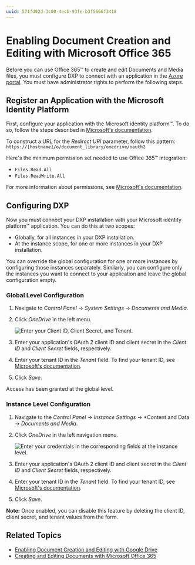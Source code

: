 ```yaml
---
uuid: 571fd02d-3c00-4ecb-93fe-b3f5666f3418
---
```

# Enabling Document Creation and Editing with Microsoft Office 365

Before you can use Office 365&trade; to create and edit Documents and Media files, you must configure DXP to connect with an application in the [Azure portal](https://portal.azure.com). You must have administrator rights to perform the following steps.

## Register an Application with the Microsoft Identity Platform

First, configure your application with the Microsoft identity platform&trade;. To do so, follow the steps described in [Microsoft's documentation](https://docs.microsoft.com/en-gb/graph/auth-register-app-v2).

To construct a URL for the *Redirect URI* parameter, follow this pattern: `https://[hostname]/o/document_library/onedrive/oauth2`

Here's the minimum permission set needed to use Office 365&trade; integration:

* `Files.Read.All`
* `Files.ReadWrite.All`

For more information about permissions, see [Microsoft's documentation](https://docs.microsoft.com/graph/permissions-reference).

## Configuring DXP

Now you must connect your DXP installation with your Microsoft identity platform&trade; application. You can do this at two scopes:

* Globally, for all instances in your DXP installation.
* At the instance scope, for one or more instances in your DXP installation.

You can override the global configuration for one or more instances by configuring those instances separately. Similarly, you can configure only the instances you want to connect to your application and leave the global configuration empty.

### Global Level Configuration

1. Navigate to *Control Panel* &rarr; *System Settings* &rarr; *Documents and Media*.

1. Click *OneDrive* in the left menu.

    ![Enter your Client ID, Client Secret, and Tenant.](./enabling-document-creation-and-editing-with-microsoft-office-365/images/01.png)

1. Enter your application's OAuth 2 client ID and client secret in the *Client ID* and *Client Secret* fields, respectively.
1. Enter your tenant ID in the *Tenant* field. To find your tenant ID, see [Microsoft's documentation](https://docs.microsoft.com/onedrive/find-your-office-365-tenant-id).
1. Click *Save*.

Access has been granted at the global level.

### Instance Level Configuration

1. Navigate to the *Control Panel* &rarr; *Instance Settings* &rarr; *Content and Data &rarr; *Documents and Media*.

1. Click *OneDrive* in the left navigation menu.

    ![Enter your credentials in the corresponding fields at the instance level.](./enabling-document-creation-and-editing-with-microsoft-office-365/images/02.png)

1. Enter your application's OAuth 2 client ID and client secret in the *Client ID* and *Client Secret* fields, respectively.
1. Enter your tenant ID in the *Tenant* field. To find your tenant ID, see [Microsoft's documentation](https://docs.microsoft.com/onedrive/find-your-office-365-tenant-id).
1. Click *Save*.

 **Note:** Once enabled, you can disable this feature by deleting the client ID, client secret, and tenant values from the form.

## Related Topics

* [Enabling Document Creation and Editing with Google Drive](./google-drive-integration/enabling-document-creation-and-editing-with-google-drive.md)
* [Creating and Editing Documents with Microsoft Office 365](../uploading-and-managing/creating-documents/creating-and-editing-documents-with-microsoft-office-365.md)
